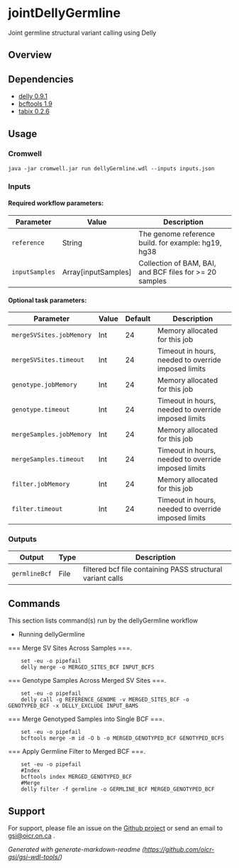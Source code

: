 # jointDellyGermline

Joint germline structural variant calling using Delly

## Overview

## Dependencies

* [delly 0.9.1](https://github.com/dellytools/delly/releases/download/v0.9.1/delly_v0.9.1_linux_x86_64bit)
* [bcftools 1.9](https://github.com/samtools/bcftools/releases/download/1.9/bcftools-1.9.tar.bz2)
* [tabix 0.2.6](https://sourceforge.net/projects/samtools/files/tabix/tabix-0.2.6.tar.bz2)


## Usage

### Cromwell
```
java -jar cromwell.jar run dellyGermline.wdl --inputs inputs.json
```

### Inputs

#### Required workflow parameters:
Parameter|Value|Description
---|---|---
`reference`|String|The genome reference build. for example: hg19, hg38
`inputSamples`|Array[inputSamples]|Collection of BAM, BAI, and BCF files for >= 20 samples


#### Optional task parameters:
Parameter|Value|Default|Description
---|---|---|---
`mergeSVSites.jobMemory`|Int|24|Memory allocated for this job
`mergeSVSites.timeout`|Int|24|Timeout in hours, needed to override imposed limits
`genotype.jobMemory`|Int|24|Memory allocated for this job
`genotype.timeout`|Int|24|Timeout in hours, needed to override imposed limits
`mergeSamples.jobMemory`|Int|24|Memory allocated for this job
`mergeSamples.timeout`|Int|24|Timeout in hours, needed to override imposed limits
`filter.jobMemory`|Int|24|Memory allocated for this job
`filter.timeout`|Int|24|Timeout in hours, needed to override imposed limits


### Outputs

Output | Type | Description
---|---|---
`germlineBcf`|File|filtered bcf file containing PASS structural variant calls


## Commands
 This section lists command(s) run by the dellyGermline workflow
 
 * Running dellyGermline
 
 === Merge SV Sites Across Samples ===.
 
 ```
     set -eu -o pipefail
     delly merge -o MERGED_SITES_BCF INPUT_BCFS
   ```
 
 === Genotype Samples Across Merged SV Sites ===.
 
 ```
     set -eu -o pipefail
     delly call -g REFERENCE_GENOME -v MERGED_SITES_BCF -o GENOTYPED_BCF -x DELLY_EXCLUDE INPUT_BAMS
   ```
 
 === Merge Genotyped Samples into Single BCF ===.
 
 ```
     set -eu -o pipefail
     bcftools merge -m id -O b -o MERGED_GENOTYPED_BCF GENOTYPED_BCFS
   ```
 
 === Apply Germline Filter to Merged BCF ===.
 
 ```
     set -eu -o pipefail
     #Index
     bcftools index MERGED_GENOTYPED_BCF
     #Merge
     delly filter -f germline -o GERMLINE_BCF MERGED_GENOTYPED_BCF
   ```
 ## Support

For support, please file an issue on the [Github project](https://github.com/oicr-gsi) or send an email to gsi@oicr.on.ca .

_Generated with generate-markdown-readme (https://github.com/oicr-gsi/gsi-wdl-tools/)_
